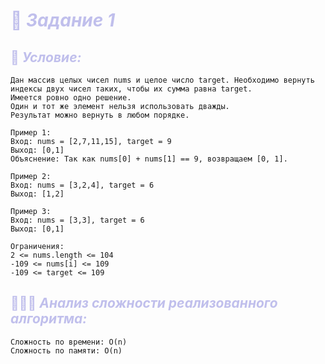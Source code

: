 # <span style="color:#C0BFEC">🦔 ***Задание 1***</span>

## <span style="color:#C0BFEC">📑 ***Условие:*** </span>

```text
Дан массив целых чисел nums и целое число target. Необходимо вернуть индексы двух чисел таких, чтобы их сумма равна target.
Имеется ровно одно решение.
Один и тот же элемент нельзя использовать дважды.
Результат можно вернуть в любом порядке.

Пример 1:
Вход: nums = [2,7,11,15], target = 9
Выход: [0,1]
Объяснение: Так как nums[0] + nums[1] == 9, возвращаем [0, 1].

Пример 2:
Вход: nums = [3,2,4], target = 6
Выход: [1,2]

Пример 3:
Вход: nums = [3,3], target = 6
Выход: [0,1]

Ограничения:
2 <= nums.length <= 104
-109 <= nums[i] <= 109
-109 <= target <= 109
```

## <span style="color:#C0BFEC">👨🏻‍💻 ***Анализ сложности реализованного алгоритма:*** </span>

```text
Сложность по времени: O(n)
Сложность по памяти: O(n)
```